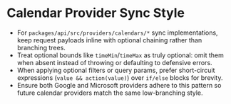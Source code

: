 # Calendar Provider Sync Style

- For `packages/api/src/providers/calendars/*` sync implementations, keep request payloads inline with optional chaining rather than branching trees.
- Treat optional bounds like `timeMin`/`timeMax` as truly optional: omit them when absent instead of throwing or defaulting to defensive errors.
- When applying optional filters or query params, prefer short-circuit expressions (`value && action(value)`) over `if/else` blocks for brevity.
- Ensure both Google and Microsoft providers adhere to this pattern so future calendar providers match the same low-branching style.
